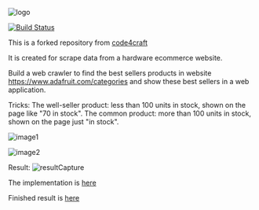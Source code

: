 ![logo](http://webmagic.io/images/logo.jpeg)

[![Build Status](https://travis-ci.org/code4craft/webmagic.png?branch=master)](https://travis-ci.org/code4craft/webmagic)

This is a forked repository from [code4craft](https://github.com/code4craft/webmagic)

It is created for scrape data from a hardware ecommerce website. 

Build a web crawler to find the best sellers products in website https://www.adafruit.com/categories and show these best sellers in a web application.

Tricks: 
The well-seller product: less than 100 units in stock, shown on the page like "70 in stock". 
The common product: more than 100 units in stock, shown on the page just "in stock".

![image1](../master/project/image1.png)

![image2](../master/project/image2.png)

Result:
![resultCapture](../master/project/resultCapture.png)

The implementation is [here](../master/webmagic-samples/src/main/java/us/codecraft/webmagic/samples/AdaFruitProcessor.java)

Finished result is [here](../master/project/output.txt)
